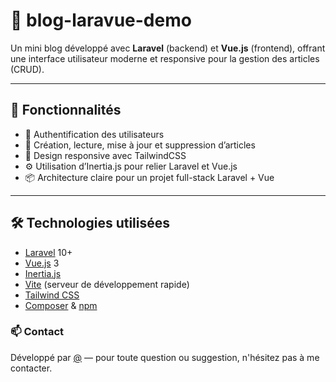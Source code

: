 # 📘 blog-laravue-demo

Un mini blog développé avec **Laravel** (backend) et **Vue.js** (frontend), offrant une interface utilisateur moderne et responsive pour la gestion des articles (CRUD).

---

## 🚀 Fonctionnalités

- 🔐 Authentification des utilisateurs
- 📝 Création, lecture, mise à jour et suppression d’articles
- 📱 Design responsive avec TailwindCSS
- ⚙️ Utilisation d’Inertia.js pour relier Laravel et Vue.js
- 📦 Architecture claire pour un projet full-stack Laravel + Vue

---

## 🛠️ Technologies utilisées

- [Laravel](https://laravel.com/) 10+
- [Vue.js](https://vuejs.org/) 3
- [Inertia.js](https://inertiajs.com/)
- [Vite](https://vitejs.dev/) (serveur de développement rapide)
- [Tailwind CSS](https://tailwindcss.com/)
- [Composer](https://getcomposer.org/) & [npm](https://www.npmjs.com/)

### 📫 Contact
Développé par [@](https://github.com/MGuyF) — pour toute question ou suggestion, n'hésitez pas à me contacter.
